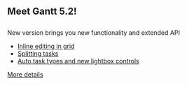 <h2>Meet Gantt 5.2!</h2>

<p style="padding-top:10px;">
New version brings you new functionality and extended API
</p>
<ul>
	<li><a href="desktop/inline_editing.md">Inline editing in grid</a></li>
    <li><a href="desktop/split_tasks.md">Splitting tasks</a></li>
    <li><a href="whatsnew.md#52">Auto task types and new lightbox controls</a></li>
</ul>
<p><a class='moredetails' href="whatsnew.html">More details</a></p>